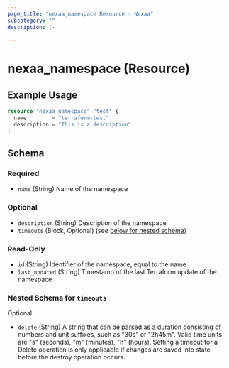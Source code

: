 ```yaml
---
page_title: "nexaa_namespace Resource - Nexaa"
subcategory: ""
description: |-
  
---
```


# nexaa_namespace (Resource)



## Example Usage

```terraform
resource "nexaa_namespace" "test" {
  name        = "terraform-test"
  description = "This is a description"
}
```

<!-- schema generated by tfplugindocs -->
## Schema

### Required

- `name` (String) Name of the namespace

### Optional

- `description` (String) Description of the namespace
- `timeouts` (Block, Optional) (see [below for nested schema](#nestedblock--timeouts))

### Read-Only

- `id` (String) Identifier of the namespace, equal to the name
- `last_updated` (String) Timestamp of the last Terraform update of the namespace

<a id="nestedblock--timeouts"></a>
### Nested Schema for `timeouts`

Optional:

- `delete` (String) A string that can be [parsed as a duration](https://pkg.go.dev/time#ParseDuration) consisting of numbers and unit suffixes, such as "30s" or "2h45m". Valid time units are "s" (seconds), "m" (minutes), "h" (hours). Setting a timeout for a Delete operation is only applicable if changes are saved into state before the destroy operation occurs.